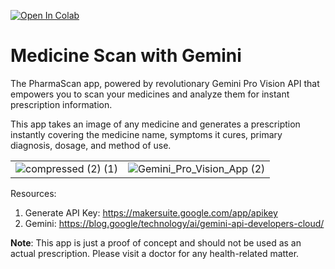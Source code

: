 [![Open In Colab](https://colab.research.google.com/assets/colab-badge.svg)](https://colab.research.google.com/drive/1Vpg-3e7smzjkEo0I84zST_0cgoqpIJuT?usp=sharing)

# Medicine Scan with Gemini

The PharmaScan app, powered by revolutionary Gemini Pro Vision API that empowers you to scan your medicines and analyze them for instant prescription information.

This app takes an image of any medicine and generates a prescription instantly covering the medicine name, symptoms it cures, primary diagnosis, dosage, and method of use.

<p align="right">
  <table>
    <tr>
      <td><img src="https://github.com/NSTiwari/Medicine-Scan-with-Gemini/assets/25379502/a71f1e6d-0828-4b14-b3f2-545bf94cb4a8" alt="compressed (2) (1)"/></td>
      <td><img src="https://github.com/NSTiwari/Medicine-Scan-with-Gemini/assets/25379502/9d43f353-0d63-4ed8-b90c-fde8ff3c96b4" alt="Gemini_Pro_Vision_App (2)"/></td>
    </tr>
  </table>
</p>

Resources:
1. Generate API Key: https://makersuite.google.com/app/apikey
2. Gemini: https://blog.google/technology/ai/gemini-api-developers-cloud/


**Note**: This app is just a proof of concept and should not be used as an actual prescription. Please visit a doctor for any health-related matter.


